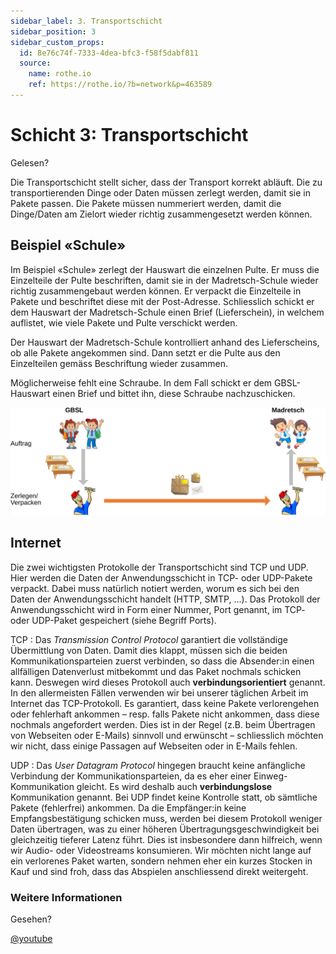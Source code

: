 ```yaml
---
sidebar_label: 3. Transportschicht
sidebar_position: 3
sidebar_custom_props:
  id: 8e76c74f-7333-4dea-bfc3-f58f5dabf811
  source:
    name: rothe.io
    ref: https://rothe.io/?b=network&p=463589
---
```


#  Schicht 3: Transportschicht

<Answer type="state" webKey="bfb4ed5e-ed95-4353-bb27-f1c1e2f4b0fe">
Gelesen?
</Answer>

Die Transportschicht stellt sicher, dass der Transport korrekt abläuft. Die zu transportierenden Dinge oder Daten müssen zerlegt werden, damit sie in Pakete passen. Die Pakete müssen nummeriert werden, damit die Dinge/Daten am Zielort wieder richtig zusammengesetzt werden können.

## Beispiel «Schule»
Im Beispiel «Schule» zerlegt der Hauswart die einzelnen Pulte. Er muss die Einzelteile der Pulte beschriften, damit sie in der Madretsch-Schule wieder richtig zusammengebaut werden können. Er verpackt die Einzelteile in Pakete und beschriftet diese mit der Post-Adresse. Schliesslich schickt er dem Hauswart der Madretsch-Schule einen Brief (Lieferschein), in welchem auflistet, wie viele Pakete und Pulte verschickt werden.

Der Hauswart der Madretsch-Schule kontrolliert anhand des Lieferscheins, ob alle Pakete angekommen sind. Dann setzt er die Pulte aus den Einzelteilen gemäss Beschriftung wieder zusammen.

Möglicherweise fehlt eine Schraube. In dem Fall schickt er dem GBSL-Hauswart einen Brief und bittet ihn, diese Schraube nachzuschicken.

![](img/3-school-example.svg)

## Internet

Die zwei wichtigsten Protokolle der Transportschicht sind TCP und UDP. Hier werden die Daten der Anwendungsschicht in TCP- oder UDP-Pakete verpackt. Dabei muss natürlich notiert werden, worum es sich bei den Daten der Anwendungsschicht handelt (HTTP, SMTP, ...). Das Protokoll der Anwendungsschicht wird in Form einer Nummer, Port genannt, im TCP- oder UDP-Paket gespeichert (siehe Begriff Ports).

TCP
: Das *Transmission Control Protocol* garantiert die vollständige Übermittlung von Daten. Damit dies klappt, müssen sich die beiden Kommunikationsparteien zuerst verbinden, so dass die Absender:in einen allfälligen Datenverlust mitbekommt und das Paket nochmals schicken kann. Deswegen wird dieses Protokoll auch **verbindungsorientiert** genannt. In den allermeisten Fällen verwenden wir bei unserer täglichen Arbeit im Internet das TCP-Protokoll. Es garantiert, dass keine Pakete verlorengehen oder fehlerhaft ankommen – resp. falls Pakete nicht ankommen, dass diese nochmals angefordert werden. Dies ist in der Regel (z.B. beim Übertragen von Webseiten oder E-Mails) sinnvoll und erwünscht – schliesslich möchten wir nicht, dass einige Passagen auf Webseiten oder in E-Mails fehlen.

UDP
: Das *User Datagram Protocol* hingegen braucht keine anfängliche Verbindung der Kommunikationsparteien, da es eher einer Einweg-Kommunikation gleicht. Es wird deshalb auch **verbindungslose** Kommunikation genannt. Bei UDP findet keine Kontrolle statt, ob sämtliche Pakete (fehlerfrei) ankommen. Da die Empfänger:in keine Empfangsbestätigung schicken muss, werden bei diesem Protokoll weniger Daten übertragen, was zu einer höheren Übertragungsgeschwindigkeit bei gleichzeitig tieferer Latenz führt. Dies ist insbesondere dann hilfreich, wenn wir Audio- oder Videostreams konsumieren. Wir möchten nicht lange auf ein verlorenes Paket warten, sondern nehmen eher ein kurzes Stocken in Kauf und sind froh, dass das Abspielen anschliessend direkt weitergeht.

### Weitere Informationen

<Answer type="state" webKey="b7117a47-5027-4cd7-a975-76110ce38c30">Gesehen?</Answer>

[@youtube](https://www.youtube-nocookie.com/embed/AYdF7b3nMto)



